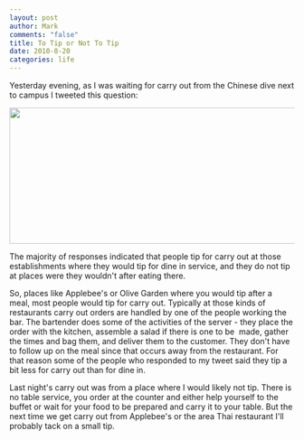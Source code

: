 ```yaml
--- 
layout: post
author: Mark
comments: "false"
title: To Tip or Not To Tip
date: 2010-8-20
categories: life
---
```

Yesterday evening, as I was waiting for carry out from the Chinese dive next to campus I tweeted this question:

<a href="http://zanshin.net/wp-content/uploads/2010/08/etiquette.png"><img class="aligncenter size-full wp-image-2398" title="etiquette" src="http://zanshin.net/wp-content/uploads/2010/08/etiquette.png" alt="" width="601" height="241" /></a>

The majority of responses indicated that people tip for carry out at those establishments where they would tip for dine in service, and they do not tip at places were they wouldn't after eating there.

So, places like Applebee's or Olive Garden where you would tip after a meal, most people would tip for carry out. Typically at those kinds of restaurants carry out orders are handled by one of the people working the bar. The bartender does some of the activities of the server - they place the order with the kitchen, assemble a salad if there is one to be  made, gather the times and bag them, and deliver them to the customer. They don't have to follow up on the meal since that occurs away from the restaurant. For that reason some of the people who responded to my tweet said they tip a bit less for carry out than for dine in.

Last night's carry out was from a place where I would likely not tip. There is no table service, you order at the counter and either help yourself to the buffet or wait for your food to be prepared and carry it to your table. But the next time we get carry out from Applebee's or the area Thai restaurant I'll probably tack on a small tip.
